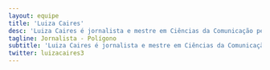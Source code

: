 ```yaml
---
layout: equipe
title: 'Luiza Caires'
desc: 'Luiza Caires é jornalista e mestre em Ciências da Comunicação pela Escola de Comunicações e Artes da USP. Trabalha há 14 anos com divulgação científica.'
tagline: Jornalista - Polígono
subtitle: 'Luiza Caires é jornalista e mestre em Ciências da Comunicação pela Escola de Comunicações e Artes da USP. Trabalha há 14 anos com divulgação científica. Foi repórter da Agência USP de Notícias, veículo de divulgação de pesquisas da Universidade para a mídia. Produziu conteúdo de ciências e tecnologia para publicações da Editora Abril e Folha de S. Paulo. Foi repórter e editora do Portal da USP e atualmente é editora de Ciências do Jornal da USP (jornal.usp.br) e das mídias sociais Ciência USP (@cienciausp).'
twitter: luizacaires3
---
```

